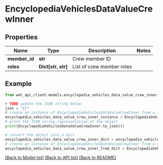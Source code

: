 # EncyclopediaVehiclesDataValueCrewInner


## Properties

Name | Type | Description | Notes
------------ | ------------- | ------------- | -------------
**member_id** | **str** | Crew member ID | 
**roles** | **Dict[str, str]** | List of crew member roles | 

## Example

```python
from wot_api_client.models.encyclopedia_vehicles_data_value_crew_inner import EncyclopediaVehiclesDataValueCrewInner

# TODO update the JSON string below
json = "{}"
# create an instance of EncyclopediaVehiclesDataValueCrewInner from a JSON string
encyclopedia_vehicles_data_value_crew_inner_instance = EncyclopediaVehiclesDataValueCrewInner.from_json(json)
# print the JSON string representation of the object
print(EncyclopediaVehiclesDataValueCrewInner.to_json())

# convert the object into a dict
encyclopedia_vehicles_data_value_crew_inner_dict = encyclopedia_vehicles_data_value_crew_inner_instance.to_dict()
# create an instance of EncyclopediaVehiclesDataValueCrewInner from a dict
encyclopedia_vehicles_data_value_crew_inner_from_dict = EncyclopediaVehiclesDataValueCrewInner.from_dict(encyclopedia_vehicles_data_value_crew_inner_dict)
```
[[Back to Model list]](../README.md#documentation-for-models) [[Back to API list]](../README.md#documentation-for-api-endpoints) [[Back to README]](../README.md)


